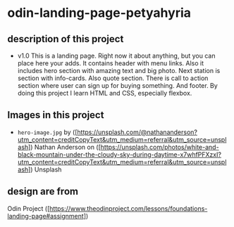 # odin-landing-page-petyahyria
## description of this project
* v1.0 
  This is a landing page. Right now it about anything, but you can place here your adds. It contains header with menu links. Also it includes hero section with amazing text and big photo. Next station is section with info-cards. Also quote section. There is call to action section where user can sign up for buying something. And footer.
  By doing this project I learn HTML and CSS, especially flexbox.
## Images in this project
- `hero-image.jpg` by ([https://unsplash.com/@nathananderson?utm_content=creditCopyText&utm_medium=referral&utm_source=unsplash]) Nathan Anderson on ([https://unsplash.com/photos/white-and-black-mountain-under-the-cloudy-sky-during-daytime-x7whfPFXzxI?utm_content=creditCopyText&utm_medium=referral&utm_source=unsplash]) Unsplash
## design are from
  Odin Project ([https://www.theodinproject.com/lessons/foundations-landing-page#assignment])